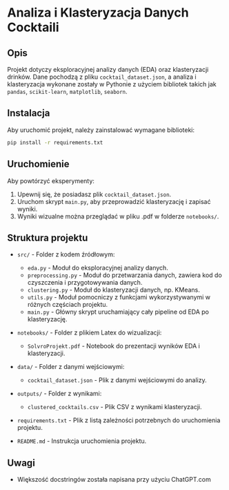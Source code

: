 # Analiza i Klasteryzacja Danych Cocktaili

## Opis
Projekt dotyczy eksploracyjnej analizy danych (EDA) oraz klasteryzacji drinków. 
Dane pochodzą z pliku `cocktail_dataset.json`, a analiza i klasteryzacja wykonane zostały w Pythonie z użyciem bibliotek takich jak `pandas`, `scikit-learn`, `matplotlib`, `seaborn`.

## Instalacja
Aby uruchomić projekt, należy zainstalować wymagane biblioteki:

```sh
pip install -r requirements.txt
```

## Uruchomienie
Aby powtórzyć eksperymenty:
1. Upewnij się, że posiadasz plik `cocktail_dataset.json`.
2. Uruchom skrypt `main.py`, aby przeprowadzić klasteryzację i zapisać wyniki.
3. Wyniki wizualne można przeglądać w pliku .pdf w folderze `notebooks/`.

## Struktura projektu
- `src/` - Folder z kodem źródłowym:
  - `eda.py` - Moduł do eksploracyjnej analizy danych.
  - `preprocessing.py` - Moduł do przetwarzania danych, zawiera kod do czyszczenia i przygotowywania danych.
  - `clustering.py` - Moduł do klasteryzacji danych, np. KMeans.
  - `utils.py` - Moduł pomocniczy z funkcjami wykorzystywanymi w różnych częściach projektu.
  - `main.py` - Główny skrypt uruchamiający cały pipeline od EDA po klasteryzację.

- `notebooks/` - Folder z plikiem Latex do wizualizacji:
  - `SolvroProjekt.pdf` - Notebook do prezentacji wyników EDA i klasteryzacji.

- `data/` - Folder z danymi wejściowymi:
  - `cocktail_dataset.json` - Plik z danymi wejściowymi do analizy.

- `outputs/` - Folder z wynikami:
  - `clustered_cocktails.csv` - Plik CSV z wynikami klasteryzacji.

- `requirements.txt` - Plik z listą zależności potrzebnych do uruchomienia projektu.

- `README.md` - Instrukcja uruchomienia projektu.

## Uwagi
- Większość docstringów została napisana przy użyciu ChatGPT.com
